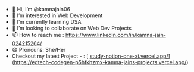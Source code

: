 - 👋 Hi, I’m @kamnajain06
- 👀 I’m interested in Web Development
- 🌱 I’m currently learning DSA
- 💞️ I’m looking to collaborate on Web Dev Projects
- 📫 How to reach me : https://www.linkedin.com/in/kamna-jain-024215264/
- 😄 Pronouns: She/Her
- Checkout my latest Project - : [ [study-notion-one-xi.vercel.app/](https://study-notion-one-xi.vercel.app/)](https://edtech-codegen-p5hfkhzmx-kamna-jains-projects.vercel.app/)

<!---
kamnajain06/kamnajain06 is a ✨ special ✨ repository because its `README.md` (this file) appears on your GitHub profile.
You can click the Preview link to take a look at your changes.
--->

